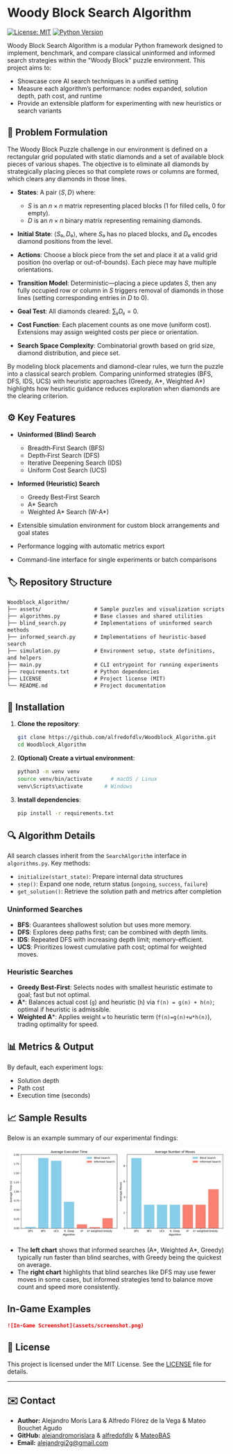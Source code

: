 # Woody Block Search Algorithm

[![License: MIT](https://img.shields.io/badge/License-MIT-blue.svg)](LICENSE)
[![Python Version](https://img.shields.io/badge/python-3.8%2B-green.svg)](#requirements)

Woody Block Search Algorithm is a modular Python framework designed to implement, benchmark, and compare classical uninformed and informed search strategies within the "Woody Block" puzzle environment. This project aims to:

* Showcase core AI search techniques in a unified setting
* Measure each algorithm’s performance: nodes expanded, solution depth, path cost, and runtime
* Provide an extensible platform for experimenting with new heuristics or search variants

## 🧩 Problem Formulation

The Woody Block Puzzle challenge in our environment is defined on a rectangular grid populated with static diamonds and a set of available block pieces of various shapes. The objective is to eliminate all diamonds by strategically placing pieces so that complete rows or columns are formed, which clears any diamonds in those lines.

* **States**: A pair $⟨S, D⟩$ where:

  * $S$ is an $n × n$ matrix representing placed blocks (1 for filled cells, 0 for empty).
  * $D$ is an $n × n$ binary matrix representing remaining diamonds.
* **Initial State**: $⟨S₀, D₀⟩$, where $S₀$ has no placed blocks, and $D₀$ encodes diamond positions from the level.
* **Actions**: Choose a block piece from the set and place it at a valid grid position (no overlap or out-of-bounds). Each piece may have multiple orientations.
* **Transition Model**: Deterministic—placing a piece updates $S$, then any fully occupied row or column in $S$ triggers removal of diamonds in those lines (setting corresponding entries in $D$ to 0).
* **Goal Test**: All diamonds cleared: $∑ᵢⱼ Dᵢⱼ = 0$.
* **Cost Function**: Each placement counts as one move (uniform cost). Extensions may assign weighted costs per piece or orientation.
* **Search Space Complexity**: Combinatorial growth based on grid size, diamond distribution, and piece set.

By modeling block placements and diamond-clear rules, we turn the puzzle into a classical search problem. Comparing uninformed strategies (BFS, DFS, IDS, UCS) with heuristic approaches (Greedy, A\*, Weighted A\*) highlights how heuristic guidance reduces exploration when diamonds are the clearing criterion.

## ⚙️ Key Features

* **Uninformed (Blind) Search**

  * Breadth‑First Search (BFS)
  * Depth‑First Search (DFS)
  * Iterative Deepening Search (IDS)
  * Uniform Cost Search (UCS)

* **Informed (Heuristic) Search**

  * Greedy Best‑First Search
  * A\* Search
  * Weighted A\* Search (W-A\*)

* Extensible simulation environment for custom block arrangements and goal states

* Performance logging with automatic metrics export

* Command-line interface for single experiments or batch comparisons

## 🏷️ Repository Structure

```
Woodblock_Algorithm/
├── assets/                 # Sample puzzles and visualization scripts
├── algorithms.py           # Base classes and shared utilities
├── blind_search.py         # Implementations of uninformed search methods
├── informed_search.py      # Implementations of heuristic-based search
├── simulation.py           # Environment setup, state definitions, and helpers
├── main.py                 # CLI entrypoint for running experiments
├── requirements.txt        # Python dependencies
├── LICENSE                 # Project license (MIT)
└── README.md               # Project documentation
```

## 🚀 Installation

1. **Clone the repository**:

   ```bash
   git clone https://github.com/alfredofdlv/Woodblock_Algorithm.git
   cd Woodblock_Algorithm
   ```
2. **(Optional) Create a virtual environment**:

   ```bash
   python3 -m venv venv
   source venv/bin/activate      # macOS / Linux
   venv\Scripts\activate       # Windows
   ```
3. **Install dependencies**:

   ```bash
   pip install -r requirements.txt
   ```

## 🔍 Algorithm Details

All search classes inherit from the `SearchAlgorithm` interface in `algorithms.py`. Key methods:

* `initialize(start_state)`: Prepare internal data structures
* `step()`: Expand one node, return status (`ongoing`, `success`, `failure`)
* `get_solution()`: Retrieve the solution path and metrics after completion

### Uninformed Searches

* **BFS**: Guarantees shallowest solution but uses more memory.
* **DFS**: Explores deep paths first; can be combined with depth limits.
* **IDS**: Repeated DFS with increasing depth limit; memory-efficient.
* **UCS**: Prioritizes lowest cumulative path cost; optimal for weighted moves.

### Heuristic Searches

* **Greedy Best‑First**: Selects nodes with smallest heuristic estimate to goal; fast but not optimal.
* **A**\*: Balances actual cost (`g`) and heuristic (`h`) via `f(n) = g(n) + h(n)`; optimal if heuristic is admissible.
* **Weighted A**\*: Applies weight `w` to heuristic term (`f(n)=g(n)+w*h(n)`), trading optimality for speed.

## 📊 Metrics & Output

By default, each experiment logs:

* Solution depth
* Path cost
* Execution time (seconds)

## 📈 Sample Results

Below is an example summary of our experimental findings:

![Execution Time and Moves Comparison](assets/results_overview.jpeg)

* The **left chart** shows that informed searches (A\*, Weighted A\*, Greedy) typically run faster than blind searches, with Greedy being the quickest on average.
* The **right chart** highlights that blind searches like DFS may use fewer moves in some cases, but informed strategies tend to balance move count and speed more consistently.

## In-Game Examples

```markdown
![In-Game Screenshot](assets/screenshot.png)
```

## 📄 License

This project is licensed under the MIT License. See the [LICENSE](LICENSE) file for details.

---
## ✉️ Contact

- **Author:** Alejandro Morís Lara & Alfredo Flórez de la Vega & Mateo Bouchet Agudo
- **GitHub:** [alejandromorislara](https://github.com/alejandromorislara) & [alfredofdlv](https://github.com/alfredofdlv) & [MateoBAS](https://github.com/MateoBAS)
- **Email:** alejandrgi2g@gmail.com
